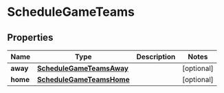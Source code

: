 

# ScheduleGameTeams


## Properties

| Name | Type | Description | Notes |
|------------ | ------------- | ------------- | -------------|
|**away** | [**ScheduleGameTeamsAway**](ScheduleGameTeamsAway.md) |  |  [optional] |
|**home** | [**ScheduleGameTeamsHome**](ScheduleGameTeamsHome.md) |  |  [optional] |




